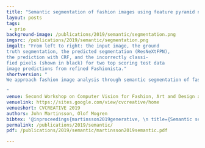 ```yaml
---
title: "Semantic segmentation of fashion images using feature pyramid networks"
layout: posts
tags:
 - prio
background-image: /publications/2019/semantic/segmentation.png
imgsrc: /publications/2019/semantic/segmentation.png
imgalt: "From left to right: the input image, the ground
truth segmentation, the predicted segmentation (ResNeXtFPN),
the prediction with CRF, and the incorrectly classi-
fied pixels (shown in black) for two top scoring test data
image predictions from refined Fashionista."
shortversion: "
We approach fashion image analysis through semantic segmentation of fashion images, using both textural information and cues from shape and context, where target classes are clothing categories. Our main contributions are <em>state-of-the-art semantic segmentation of fashion images</em> with <em>modest memory and compute requirements</em>.

"
venue: Second Workshop on Computer Vision for Fashion, Art and Design at ICCV 2019
venuelink: https://sites.google.com/view/cvcreative/home
venueshort: CVCREATIVE 2019
authors: John Martinsson, Olof Mogren
bibtex: '@inproceedings{martinsson2019generative, \n title={Semantic segmentation of fashion images using feature pyramid networks}, \n author={John Martinsson and Olof Mogren}, \n booktitle={Proceedings of Second Workshop on Computer Vision for Fashion, Art and Design at ICCV 2019}, \n year={2019}}'
permalink: /publications/2019/semantic/
pdf: /publications/2019/semantic/martinsson2019semantic.pdf

---
```

